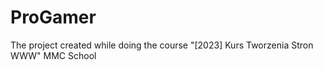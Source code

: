 # ProGamer

The project created while doing the course "[2023] Kurs Tworzenia Stron WWW" MMC School
